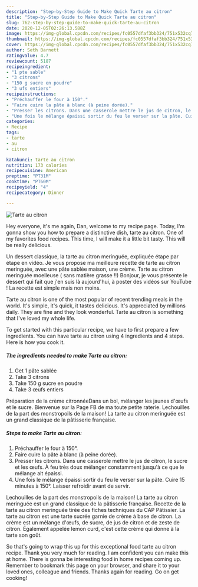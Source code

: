 ```yaml
---
description: "Step-by-Step Guide to Make Quick Tarte au citron"
title: "Step-by-Step Guide to Make Quick Tarte au citron"
slug: 762-step-by-step-guide-to-make-quick-tarte-au-citron
date: 2020-12-05T02:26:13.588Z
image: https://img-global.cpcdn.com/recipes/fc0557dfaf3bb324/751x532cq70/tarte-au-citron-photo-principale-de-la-recette.jpg
thumbnail: https://img-global.cpcdn.com/recipes/fc0557dfaf3bb324/751x532cq70/tarte-au-citron-photo-principale-de-la-recette.jpg
cover: https://img-global.cpcdn.com/recipes/fc0557dfaf3bb324/751x532cq70/tarte-au-citron-photo-principale-de-la-recette.jpg
author: Seth Barnett
ratingvalue: 4.7
reviewcount: 5187
recipeingredient:
- "1 pte sable"
- "3 citrons"
- "150 g sucre en poudre"
- "3 ufs entiers"
recipeinstructions:
- "Préchauffer le four à 150°."
- "Faire cuire la pâte à blanc (à peine dorée)."
- "Presser les citrons. Dans une casserole mettre le jus de citron, le sucre et les œufs. À feu très doux mélanger constamment jusqu&#39;à ce que le mélange ait épaissi."
- "Une fois le mélange épaissi sortir du feu le verser sur la pâte. Cuire 15 minutes à 150°. Laisser refroidir avant de servir."
categories:
- Recipe
tags:
- tarte
- au
- citron

katakunci: tarte au citron 
nutrition: 173 calories
recipecuisine: American
preptime: "PT31M"
cooktime: "PT60M"
recipeyield: "4"
recipecategory: Dinner

---
```



![Tarte au citron](https://img-global.cpcdn.com/recipes/fc0557dfaf3bb324/751x532cq70/tarte-au-citron-photo-principale-de-la-recette.jpg)

Hey everyone, it's me again, Dan, welcome to my recipe page. Today, I'm gonna show you how to prepare a distinctive dish, tarte au citron. One of my favorites food recipes. This time, I will make it a little bit tasty. This will be really delicious.

Un dessert classique, la tarte au citron meringuée, expliquée étape par étape en vidéo. Je vous propose ma meilleure recette de tarte au citron meringuée, avec une pâte sablée maison, une crème. Tarte au citron meringuée moelleuse ( sans matière grasse !!) Bonjour, je vous présente le dessert qui fait que j&#39;en suis là aujourd&#39;hui, à poster des vidéos sur YouTube ! La recette est simple mais non moins.

Tarte au citron is one of the most popular of recent trending meals in the world. It's simple, it's quick, it tastes delicious. It's appreciated by millions daily. They are fine and they look wonderful. Tarte au citron is something that I've loved my whole life.


To get started with this particular recipe, we have to first prepare a few ingredients. You can have tarte au citron using 4 ingredients and 4 steps. Here is how you cook it.

<!--inarticleads1-->

##### The ingredients needed to make Tarte au citron:

1. Get 1 pâte sablée
1. Take 3 citrons
1. Take 150 g sucre en poudre
1. Take 3 œufs entiers


Préparation de la crème citronnéeDans un bol, mélanger les jaunes d&#39;œufs et le sucre. Bienvenue sur la Page FB de ma toute petite raterie. Lechouilles de la part des monstropoils de la maison! La tarte au citron meringuée est un grand classique de la pâtisserie française. 

<!--inarticleads2-->

##### Steps to make Tarte au citron:

1. Préchauffer le four à 150°.
1. Faire cuire la pâte à blanc (à peine dorée).
1. Presser les citrons. Dans une casserole mettre le jus de citron, le sucre et les œufs. À feu très doux mélanger constamment jusqu&#39;à ce que le mélange ait épaissi.
1. Une fois le mélange épaissi sortir du feu le verser sur la pâte. Cuire 15 minutes à 150°. Laisser refroidir avant de servir.


Lechouilles de la part des monstropoils de la maison! La tarte au citron meringuée est un grand classique de la pâtisserie française. Recette de la tarte au citron meringuée tirée des fiches techniques du CAP Pâtissier. La tarte au citron est une tarte sucrée garnie de crème à base de citron. La crème est un mélange d&#39;œufs, de sucre, de jus de citron et de zeste de citron. Également appelée lemon curd, c&#39;est cette crème qui donne à la tarte son goût. 

So that's going to wrap this up for this exceptional food tarte au citron recipe. Thank you very much for reading. I am confident you can make this at home. There is gonna be interesting food in home recipes coming up. Remember to bookmark this page on your browser, and share it to your loved ones, colleague and friends. Thanks again for reading. Go on get cooking!
